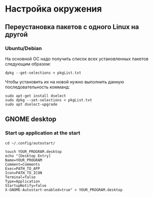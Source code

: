 # Настройка окружения
## Переустановка пакетов с одного Linux на другой
### Ubuntu/Debian
На основной ОС надо получить список всех установленных пакетов следующим образом:
```
dpkg --get-selections > pkgList.txt
```
Чтобы установить их на новой нужно выполнить данную последовательность комманд:
```
sudo apt-get install dselect
sudo dpkg --set-selections < pkgList.txt
sudo apt dselect-upgrade
```

## GNOME desktop
### Start up application at the start
```
cd ~/.config/autostart/

touch YOUR_PROGRAM.desktop
echo "[Desktop Entry]
Name=YOUR_PROGRAM
Comment=Comments
Exec=PATH_TO_APP
Icon=PATH_TO_ICON
Terminal=false
Type=Application
StartupNotify=false
X-GNOME-Autostart-enabled=true" > YOUR_PROGRAM.desktop
```
